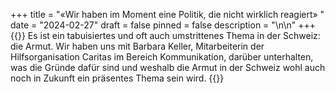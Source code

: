 +++
title = "«Wir haben im Moment eine Politik, die nicht wirklich reagiert» "
date = "2024-02-27"
draft = false
pinned = false
description = "\n\n"
+++
{{<lead>}}
Es ist ein tabuisiertes und oft auch umstrittenes Thema in der Schweiz: die Armut. Wir haben uns mit Barbara Keller, Mitarbeiterin der Hilfsorganisation Caritas im Bereich Kommunikation, darüber unterhalten, was die Gründe dafür sind und weshalb die Armut in der Schweiz wohl auch noch in Zukunft ein präsentes Thema sein wird. 
{{</lead>}}